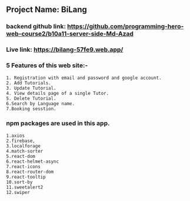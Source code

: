 ## Project Name: BiLang

### backend github link: https://github.com/programming-hero-web-course2/b10a11-server-side-Md-Azad

### Live link: https://bilang-57fe9.web.app/

### 5 Features of this web site:-

    1. Registration with email and password and google account.
    2. Add Tutorials.
    3. Update Tutorial.
    4. View details page of a single Tutor.
    5. Delete Tutorial.
    6.Search by Language name.
    7.Booking sesstion.

### npm packages are used in this app.

    1.axios
    2.firebase,
    3.localforage
    4.match-sorter
    5.react-dom
    6.react-helmet-async
    7.react-icons
    8.react-router-dom
    9.react-tooltip
    10.sort-by
    11.sweetalert2
    12.swiper
